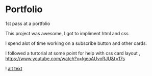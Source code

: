 # Portfolio
1st pass at a portfolio

This project was awesome, I got to impliment html and css

I spend alot of time working on a subscribe button and other cards. 



I followed a turtorial at some point for help with css card layout , https://www.youtube.com/watch?v=lgeoAUvoRJU&t=17s

! [alt text](https://github.com/mlgibson8/Portfolio/blob/main/assets/images/module-02.png )